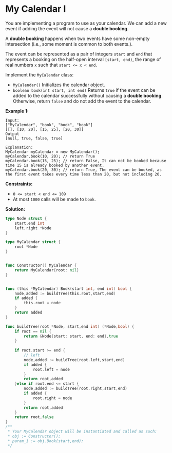 # My Calendar I

You are implementing a program to use as your calendar. We can add a new event if adding the event will not cause a  **double booking**.

A  **double booking**  happens when two events have some non-empty intersection (i.e., some moment is common to both events.).

The event can be represented as a pair of integers  `start`  and  `end`  that represents a booking on the half-open interval  `[start, end)`, the range of real numbers  `x`  such that  `start <= x < end`.

Implement the  `MyCalendar`  class:

-   `MyCalendar()`  Initializes the calendar object.
-   `boolean book(int start, int end)`  Returns  `true`  if the event can be added to the calendar successfully without causing a  **double booking**. Otherwise, return  `false`  and do not add the event to the calendar.

**Example 1:**

	Input:
	["MyCalendar", "book", "book", "book"]
	[[], [10, 20], [15, 25], [20, 30]]
	Output
	[null, true, false, true]

	Explanation:
	MyCalendar myCalendar = new MyCalendar();
	myCalendar.book(10, 20); // return True
	myCalendar.book(15, 25); // return False, It can not be booked because time 15 is already booked by another event.
	myCalendar.book(20, 30); // return True, The event can be booked, as the first event takes every time less than 20, but not including 20.

**Constraints:**

-   `0 <= start < end <= 109`
-   At most  `1000`  calls will be made to  `book`.

**Solution:**

```go
type Node struct {
    start,end int
    left,right *Node
}

type MyCalendar struct {
    root *Node
}


func Constructor() MyCalendar {
    return MyCalendar{root: nil}
}


func (this *MyCalendar) Book(start int, end int) bool {
    node,added := buildTree(this.root,start,end)
    if added {
        this.root = node
    }
    return added
}

func buildTree(root *Node, start,end int) (*Node,bool) {
    if root == nil {
        return &Node{start: start, end: end},true
    }
    
    if root.start >= end {
        // left     
        node,added := buildTree(root.left,start,end)
        if added {
            root.left = node
        }
        return root,added
    }else if root.end <= start {
        node,added := buildTree(root.right,start,end)
        if added {
            root.right = node
        }
        return root,added
    }
    return root,false
}
/**
 * Your MyCalendar object will be instantiated and called as such:
 * obj := Constructor();
 * param_1 := obj.Book(start,end);
 */
```
